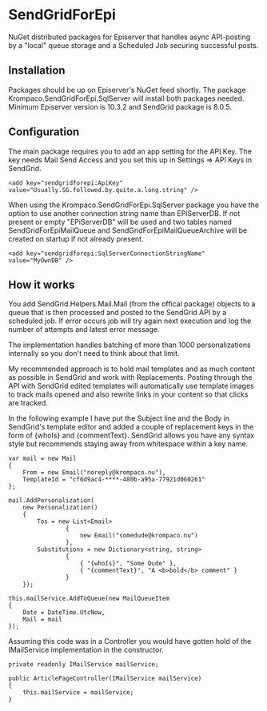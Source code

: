 # SendGridForEpi
NuGet distributed packages for Episerver that handles async API-posting by a "local" queue storage and a Scheduled Job securing successful posts.

## Installation
Packages should be up on Episerver's NuGet feed shortly. The package Krompaco.SendGridForEpi.SqlServer will install both packages needed. Minimum Episerver version is 10.3.2 and SendGrid package is 8.0.5.

## Configuration
The main package requires you to add an app setting for the API Key. The key needs Mail Send Access and you set this up in Settings => API Keys in SendGrid.

    <add key="sendgridforepi:ApiKey" value="Usually.SG.followed.by.quite.a.long.string" />
   
When using the Krompaco.SendGridForEpi.SqlServer package you have the option to use another connection string name than EPiServerDB. If not present or empty "EPiServerDB" will be used and two tables named SendGridForEpiMailQueue and SendGridForEpiMailQueueArchive will be created on startup if not already present.

    <add key="sendgridforepi:SqlServerConnectionStringName" value="MyOwnDB" />

## How it works
You add SendGrid.Helpers.Mail.Mail (from the offical package) objects to a queue that is then processed and posted to the SendGrid API by a scheduled job. If error occurs job will try again next execution and log the number of attempts and latest error message.

The implementation handles batching of more than 1000 personalizations internally so you don't need to think about that limit.

My recommended approach is to hold mail templates and as much content as possible in SendGrid and work with Replacements. Posting through the API with SendGrid edited templates will automatically use template images to track mails opened and also rewrite links in your content so that clicks are tracked.

In the following example I have put the Subject line and the Body in SendGrid's template editor and added a couple of replacement keys in the form of {whoIs} and {commentText}. SendGrid allows you have any syntax style but recommends staying away from whitespace within a key name.

    var mail = new Mail
    {
        From = new Email("noreply@krompaco.nu"),
        TemplateId = "cf6d9ac4-****-480b-a95a-77921d060261"
    };

    mail.AddPersonalization(
        new Personalization()
        {
            Tos = new List<Email>
                    {
                        new Email("somedude@krompaco.nu")
                    },
            Substitutions = new Dictionary<string, string>
                    {
                        { "{whoIs}", "Some Dude" },
                        { "{commentText}", "A <b>bold</b> comment" }
                    }
        });

    this.mailService.AddToQueue(new MailQueueItem
    {
        Date = DateTime.UtcNow,
        Mail = mail
    });

Assuming this code was in a Controller you would have gotten hold of the IMailService implementation in the constructor.

    private readonly IMailService mailService;
    
    public ArticlePageController(IMailService mailService)
    {
        this.mailService = mailService;
    }